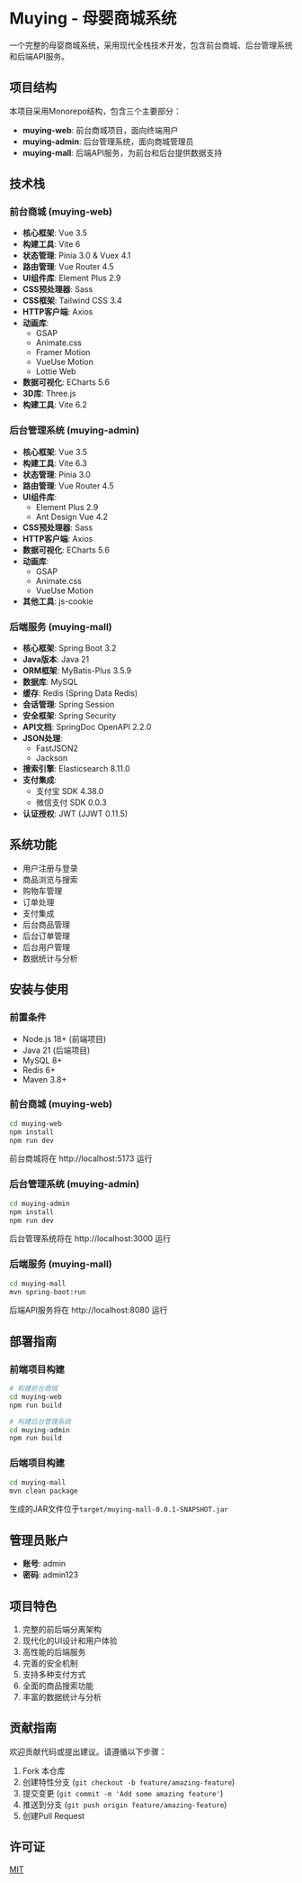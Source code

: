 # Muying - 母婴商城系统

一个完整的母婴商城系统，采用现代全栈技术开发，包含前台商城、后台管理系统和后端API服务。

## 项目结构

本项目采用Monorepo结构，包含三个主要部分：

- **muying-web**: 前台商城项目，面向终端用户
- **muying-admin**: 后台管理系统，面向商城管理员
- **muying-mall**: 后端API服务，为前台和后台提供数据支持

## 技术栈

### 前台商城 (muying-web)

- **核心框架**: Vue 3.5
- **构建工具**: Vite 6
- **状态管理**: Pinia 3.0 & Vuex 4.1
- **路由管理**: Vue Router 4.5
- **UI组件库**: Element Plus 2.9
- **CSS预处理器**: Sass
- **CSS框架**: Tailwind CSS 3.4
- **HTTP客户端**: Axios
- **动画库**: 
  - GSAP
  - Animate.css
  - Framer Motion
  - VueUse Motion
  - Lottie Web
- **数据可视化**: ECharts 5.6
- **3D库**: Three.js
- **构建工具**: Vite 6.2

### 后台管理系统 (muying-admin)

- **核心框架**: Vue 3.5
- **构建工具**: Vite 6.3
- **状态管理**: Pinia 3.0
- **路由管理**: Vue Router 4.5
- **UI组件库**: 
  - Element Plus 2.9
  - Ant Design Vue 4.2
- **CSS预处理器**: Sass
- **HTTP客户端**: Axios
- **数据可视化**: ECharts 5.6
- **动画库**:
  - GSAP
  - Animate.css
  - VueUse Motion
- **其他工具**: js-cookie

### 后端服务 (muying-mall)

- **核心框架**: Spring Boot 3.2
- **Java版本**: Java 21
- **ORM框架**: MyBatis-Plus 3.5.9
- **数据库**: MySQL
- **缓存**: Redis (Spring Data Redis)
- **会话管理**: Spring Session
- **安全框架**: Spring Security
- **API文档**: SpringDoc OpenAPI 2.2.0
- **JSON处理**: 
  - FastJSON2
  - Jackson
- **搜索引擎**: Elasticsearch 8.11.0
- **支付集成**: 
  - 支付宝 SDK 4.38.0
  - 微信支付 SDK 0.0.3
- **认证授权**: JWT (JJWT 0.11.5)

## 系统功能

- 用户注册与登录
- 商品浏览与搜索
- 购物车管理
- 订单处理
- 支付集成
- 后台商品管理
- 后台订单管理
- 后台用户管理
- 数据统计与分析

## 安装与使用

### 前置条件

- Node.js 18+ (前端项目)
- Java 21 (后端项目)
- MySQL 8+
- Redis 6+
- Maven 3.8+

### 前台商城 (muying-web)

```bash
cd muying-web
npm install
npm run dev
```

前台商城将在 http://localhost:5173 运行

### 后台管理系统 (muying-admin)

```bash
cd muying-admin
npm install
npm run dev
```

后台管理系统将在 http://localhost:3000 运行

### 后端服务 (muying-mall)

```bash
cd muying-mall
mvn spring-boot:run
```

后端API服务将在 http://localhost:8080 运行

## 部署指南

### 前端项目构建

```bash
# 构建前台商城
cd muying-web
npm run build

# 构建后台管理系统
cd muying-admin
npm run build
```

### 后端项目构建

```bash
cd muying-mall
mvn clean package
```

生成的JAR文件位于`target/muying-mall-0.0.1-SNAPSHOT.jar`

## 管理员账户

- **账号**: admin
- **密码**: admin123

## 项目特色

1. 完整的前后端分离架构
2. 现代化的UI设计和用户体验
3. 高性能的后端服务
4. 完善的安全机制
5. 支持多种支付方式
6. 全面的商品搜索功能
7. 丰富的数据统计与分析

## 贡献指南

欢迎贡献代码或提出建议。请遵循以下步骤：

1. Fork 本仓库
2. 创建特性分支 (`git checkout -b feature/amazing-feature`)
3. 提交变更 (`git commit -m 'Add some amazing feature'`)
4. 推送到分支 (`git push origin feature/amazing-feature`)
5. 创建Pull Request

## 许可证

[MIT](LICENSE)